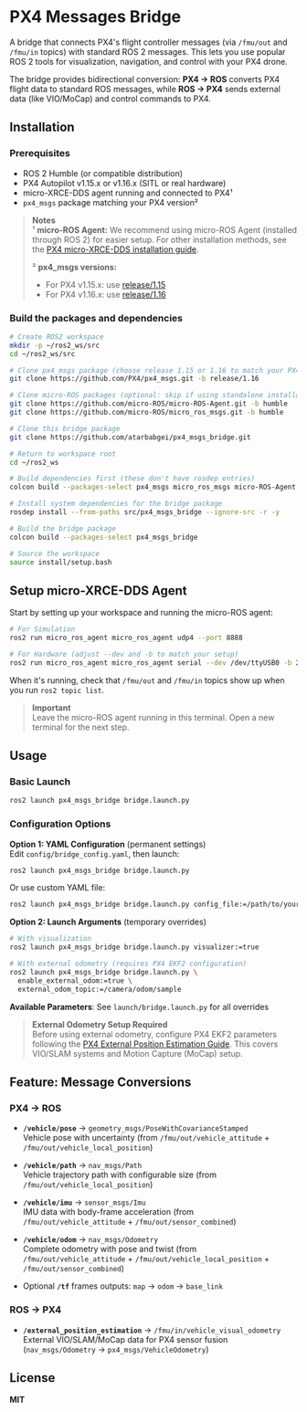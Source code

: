 # PX4 Messages Bridge

A bridge that connects PX4's flight controller messages (via `/fmu/out` and `/fmu/in` topics) with standard ROS 2 messages. This lets you use popular ROS 2 tools for visualization, navigation, and control with your PX4 drone.

The bridge provides bidirectional conversion: **PX4 → ROS** converts PX4 flight data to standard ROS messages, while **ROS → PX4** sends external data (like VIO/MoCap) and control commands to PX4.

## Installation

### Prerequisites

- ROS 2 Humble (or compatible distribution)
- PX4 Autopilot v1.15.x or v1.16.x (SITL or real hardware)
- micro-XRCE-DDS agent running and connected to PX4¹
- `px4_msgs` package matching your PX4 version²

> **Notes**  
> ¹ **micro-ROS Agent:** We recommend using micro-ROS Agent (installed through ROS 2) for easier setup. For other installation methods, see the [PX4 micro-XRCE-DDS installation guide](https://docs.px4.io/main/en/middleware/uxrce_dds.html#micro-xrce-dds-agent-installation).  
>   
> ² **px4_msgs versions:**  
> - For PX4 v1.15.x: use [release/1.15](https://github.com/PX4/px4_msgs/tree/release/1.15)  
> - For PX4 v1.16.x: use [release/1.16](https://github.com/PX4/px4_msgs/tree/release/1.16)




### Build the packages and dependencies

```bash
# Create ROS2 workspace 
mkdir -p ~/ros2_ws/src
cd ~/ros2_ws/src

# Clone px4_msgs package (choose release 1.15 or 1.16 to match your PX4 version)
git clone https://github.com/PX4/px4_msgs.git -b release/1.16

# Clone micro-ROS packages (optional: skip if using standalone installation)
git clone https://github.com/micro-ROS/micro-ROS-Agent.git -b humble
git clone https://github.com/micro-ROS/micro_ros_msgs.git -b humble

# Clone this bridge package
git clone https://github.com/atarbabgei/px4_msgs_bridge.git

# Return to workspace root
cd ~/ros2_ws

# Build dependencies first (these don't have rosdep entries)
colcon build --packages-select px4_msgs micro_ros_msgs micro-ROS-Agent

# Install system dependencies for the bridge package
rosdep install --from-paths src/px4_msgs_bridge --ignore-src -r -y

# Build the bridge package
colcon build --packages-select px4_msgs_bridge

# Source the workspace
source install/setup.bash
```

## Setup micro-XRCE-DDS Agent

Start by setting up your workspace and running the micro-ROS agent:

```bash
# For Simulation
ros2 run micro_ros_agent micro_ros_agent udp4 --port 8888

# For Hardware (adjust --dev and -b to match your setup)
ros2 run micro_ros_agent micro_ros_agent serial --dev /dev/ttyUSB0 -b 2000000
```

When it's running, check that `/fmu/out` and `/fmu/in` topics show up when you run `ros2 topic list`.

> **Important**  
> Leave the micro-ROS agent running in this terminal. Open a new terminal for the next step.

## Usage

### Basic Launch
```bash
ros2 launch px4_msgs_bridge bridge.launch.py
```

### Configuration Options

**Option 1: YAML Configuration** (permanent settings)  
Edit `config/bridge_config.yaml`, then launch:
```bash
ros2 launch px4_msgs_bridge bridge.launch.py
```

Or use custom YAML file:
```bash
ros2 launch px4_msgs_bridge bridge.launch.py config_file:=/path/to/your/config.yaml
```

**Option 2: Launch Arguments** (temporary overrides)
```bash
# With visualization
ros2 launch px4_msgs_bridge bridge.launch.py visualizer:=true

# With external odometry (requires PX4 EKF2 configuration)
ros2 launch px4_msgs_bridge bridge.launch.py \
  enable_external_odom:=true \
  external_odom_topic:=/camera/odom/sample
```

**Available Parameters**: See `launch/bridge.launch.py` for all overrides

> **External Odometry Setup Required**  
> Before using external odometry, configure PX4 EKF2 parameters following the [PX4 External Position Estimation Guide](https://docs.px4.io/main/en/ros/external_position_estimation.html). This covers VIO/SLAM systems and Motion Capture (MoCap) setup.

## Feature: Message Conversions

### PX4 → ROS 
- **`/vehicle/pose`** → `geometry_msgs/PoseWithCovarianceStamped`  
  Vehicle pose with uncertainty (from `/fmu/out/vehicle_attitude` + `/fmu/out/vehicle_local_position`)
- **`/vehicle/path`** → `nav_msgs/Path`  
  Vehicle trajectory path with configurable size (from `/fmu/out/vehicle_local_position`)
- **`/vehicle/imu`** → `sensor_msgs/Imu`  
  IMU data with body-frame acceleration (from `/fmu/out/vehicle_attitude` + `/fmu/out/sensor_combined`)
- **`/vehicle/odom`** → `nav_msgs/Odometry`  
  Complete odometry with pose and twist (from `/fmu/out/vehicle_attitude` + `/fmu/out/vehicle_local_position` + `/fmu/out/sensor_combined`)

- Optional **`/tf`** frames outputs: `map` → `odom` → `base_link` 

### ROS → PX4
- **`/external_position_estimation`** → `/fmu/in/vehicle_visual_odometry`  
  External VIO/SLAM/MoCap data for PX4 sensor fusion (`nav_msgs/Odometry` → `px4_msgs/VehicleOdometry`)


## License

**MIT**